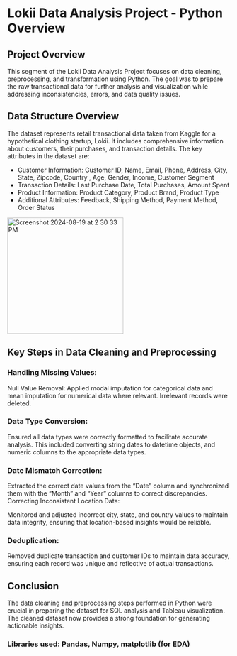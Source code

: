 # Lokii Data Analysis Project - Python Overview

## Project Overview
This segment of the Lokii Data Analysis Project focuses on data cleaning, preprocessing, and transformation using Python. The goal was to prepare the raw transactional data for further analysis and visualization while addressing inconsistencies, errors, and data quality issues.

## Data Structure Overview

The dataset represents retail transactional data taken from Kaggle  for a hypothetical clothing startup, Lokii. It includes comprehensive information about customers, their purchases, and transaction details. The key attributes in the dataset are:
- Customer Information: Customer ID, Name, Email, Phone, Address, City, State, Zipcode, Country , Age, Gender, Income, Customer Segment
- Transaction Details: Last Purchase Date, Total Purchases, Amount Spent
- Product Information: Product Category, Product Brand, Product Type
- Additional Attributes: Feedback, Shipping Method, Payment Method, Order Status
<img width="262" alt="Screenshot 2024-08-19 at 2 30 33 PM" src="https://github.com/user-attachments/assets/79eb4b69-0812-431e-bb3b-18688dfe6d16">

## Key Steps in Data Cleaning and Preprocessing

### Handling Missing Values:

Null Value Removal: Applied modal imputation for categorical data and mean imputation for numerical data where relevant. Irrelevant records were deleted.

### Data Type Conversion:

Ensured all data types were correctly formatted to facilitate accurate analysis. This included converting string dates to datetime objects, and numeric columns to the appropriate data types.
### Date Mismatch Correction:

Extracted the correct date values from the “Date” column and synchronized them with the “Month” and “Year” columns to correct discrepancies.
Correcting Inconsistent Location Data:

Monitored and adjusted incorrect city, state, and country values to maintain data integrity, ensuring that location-based insights would be reliable.
### Deduplication:

Removed duplicate transaction and customer IDs to maintain data accuracy, ensuring each record was unique and reflective of actual transactions.

## Conclusion
The data cleaning and preprocessing steps performed in Python were crucial in preparing the dataset for SQL analysis and Tableau visualization. The cleaned dataset now provides a strong foundation for generating actionable insights.

### Libraries used: Pandas, Numpy, matplotlib (for EDA)
